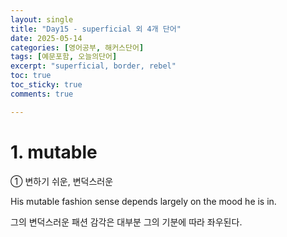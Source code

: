 ```yaml
---
layout: single
title: "Day15 - superficial 외 4개 단어"
date: 2025-05-14
categories: [영어공부, 해커스단어]
tags: [예문포함, 오늘의단어]
excerpt: "superficial, border, rebel"
toc: true
toc_sticky: true
comments: true

---
```


# 1. mutable
① 변하기 쉬운, 변덕스러운

His mutable fashion sense depends largely on the mood he is in.

그의 변덕스러운 패션 감각은 대부분 그의 기분에 따라 좌우된다.